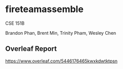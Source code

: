 # fireteamassemble

CSE 151B

Brandon Phan, Brent Min, Trinity Pham, Wesley Chen

## Overleaf Report

https://www.overleaf.com/5446176465kwxkdwtktpsn

